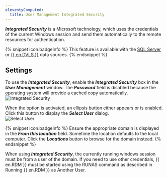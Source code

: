 ```yaml
---
eleventyComputed:
  title: User Management Integrated Security
---
```

***Integrated Security*** is a Microsoft technology, which uses the credentials of the current Windows session and send them automatically to the remote resources for authentication.  

{% snippet icon.badgeInfo %} 
This feature is available with the [SQL Server](/rdm/windows/data-sources/data-sources-types/advanced-data-sources/microsoft-sql-server/) or [{{ en.DVLS }}](/rdm/windows/data-sources/data-sources-types/advanced-data-sources/server/) data sources. 
{% endsnippet %}
 
## Settings 
To use the ***Integrated Security***, enable the ***Integrated Security*** box in the ***User Management*** window. The ***Password*** field is disabled because the operating system will provide a cached copy automatically.  
![Integrated Security](https://webdevolutions.azureedge.net/docs/en/rdm/windows/clip10291.png) 

When the option is activated, an ellipsis button either appears or is enabled. Click this button to display the ***Select User*** dialog.  
![Select User](https://webdevolutions.azureedge.net/docs/en/rdm/windows/clip10294.png) 

{% snippet icon.badgeInfo %} 
Ensure the appropriate domain is displayed in the ***From this location*** field. Sometime the location defaults to the local computer. Click the ***Locations*** button to browse for the domain instead. 
{% endsnippet %}
 
When using ***Integrated Security***, the currently running windows session must be from a user of the domain. If you need to use other credentials, {{ en.RDM }} must be started using the RUNAS command as described in Running {{ en.RDM }} as Another User. 

